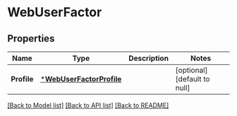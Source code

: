 # WebUserFactor

## Properties
Name | Type | Description | Notes
------------ | ------------- | ------------- | -------------
**Profile** | [***WebUserFactorProfile**](WebUserFactorProfile.md) |  | [optional] [default to null]

[[Back to Model list]](../README.md#documentation-for-models) [[Back to API list]](../README.md#documentation-for-api-endpoints) [[Back to README]](../README.md)

